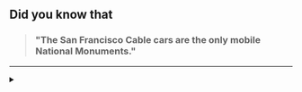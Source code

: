 ## Did you know that

<h3>
  <blockquote>
<!--START_SECTION:debris-->                                                                                                                                                                                                                                                                                      
"The San Francisco Cable cars are the only mobile National Monuments."
<!--END_SECTION:debris-->
  </blockquote>
</h3>

-----

<details>
  <summary></summary>

<img src="https://github-readme-stats.vercel.app/api?show_icons=true&hide=issues&username=ekickx"> <img src="https://github-readme-stats.vercel.app/api/top-langs/?layout=compact&username=ekickx">

</details>
